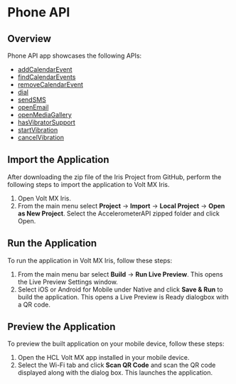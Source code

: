# Phone API
## Overview
Phone API app showcases the following APIs:

- [addCalendarEvent](https://opensource.hcltechsw.com/volt-mx-docs/docs/documentation/Iris/iris_api_dev_guide/content/voltmx.phone_functions.html#voltmx.phone.addCalendarEvent)
- [findCalendarEvents](https://opensource.hcltechsw.com/volt-mx-docs/docs/documentation/Iris/iris_api_dev_guide/content/voltmx.phone_functions.html#voltmx.phone.findCalendarEvents)
- [removeCalendarEvent](https://opensource.hcltechsw.com/volt-mx-docs/docs/documentation/Iris/iris_api_dev_guide/content/voltmx.phone_functions.html#voltmx.phone.removeCalendarEvent)
- [dial](https://opensource.hcltechsw.com/volt-mx-docs/docs/documentation/Iris/iris_api_dev_guide/content/voltmx.phone_functions.html#voltmx.phone.dial)
- [sendSMS](https://opensource.hcltechsw.com/volt-mx-docs/docs/documentation/Iris/iris_api_dev_guide/content/voltmx.phone_functions.html#voltmx.phone.sendSMS)
- [openEmail](https://opensource.hcltechsw.com/volt-mx-docs/docs/documentation/Iris/iris_api_dev_guide/content/voltmx.phone_functions.html#voltmx.phone.openEmail)
- [openMediaGallery](https://opensource.hcltechsw.com/volt-mx-docs/docs/documentation/Iris/iris_api_dev_guide/content/voltmx.phone_functions.html#voltmx.phone.openMediaGallery)
- [hasVibratorSupport](https://opensource.hcltechsw.com/volt-mx-docs/docs/documentation/Iris/iris_api_dev_guide/content/voltmx.phone_functions.html#voltmx.phone.hasVibratorSupport)
- [startVibration](https://opensource.hcltechsw.com/volt-mx-docs/docs/documentation/Iris/iris_api_dev_guide/content/voltmx.phone_functions.html#voltmx.phone.startVibration)
- [cancelVibration](https://opensource.hcltechsw.com/volt-mx-docs/docs/documentation/Iris/iris_api_dev_guide/content/voltmx.phone_functions.html#voltmx.phone.cancelVibration)


## Import the Application
After downloading the zip file of the Iris Project from GitHub, perform the following steps to import the application to Volt MX Iris.

1. Open Volt MX Iris.
2. From the main menu select **Project** → **Import** → **Local Project** → **Open as New Project**. Select the AccelerometerAPI zipped folder and click Open.

## Run the Application
To run the application in Volt MX Iris, follow these steps:

1. From the main menu bar select **Build** → **Run Live Preview**. This opens the Live Preview Settings window.
2. Select iOS or Android for Mobile under Native and click **Save & Run** to build the application. This opens a Live Preview is Ready dialogbox with a QR code.

## Preview the Application
To preview the built application on your mobile device, follow these steps:

1. Open the HCL Volt MX app installed in your mobile device.
2. Select the Wi-Fi tab and click **Scan QR Code** and scan the QR code displayed along with the dialog box. This launches the application.
